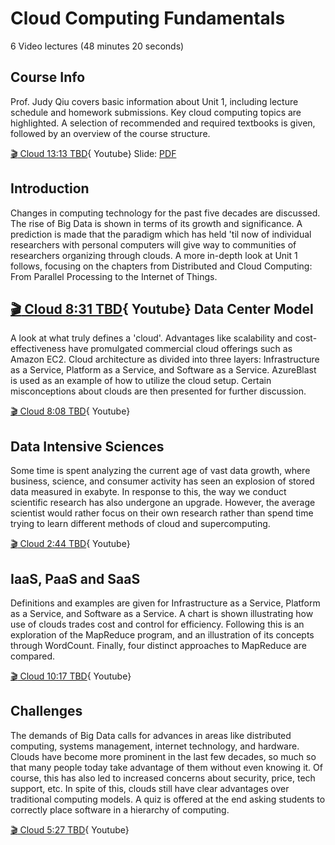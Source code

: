 Cloud Computing Fundamentals
============================

6 Video lectures (48 minutes 20 seconds)

Course Info
-----------

Prof. Judy Qiu covers basic information about Unit 1, including lecture
schedule and homework submissions. Key cloud computing topics are
highlighted. A selection of recommended and required textbooks is given,
followed by an overview of the course structure.

[:clapper: Cloud 13:13 TBD](https://www.youtube.com/watch?v=Kde5YVUwDTQ){
Youtube}
Slide:
[PDF](https://drive.google.com/open?id=0B88HKpainTSfYjU4QzdDSms0Nk0)

Introduction
------------

Changes in computing technology for the past five decades are discussed.
The rise of Big Data is shown in terms of its growth and significance. A
prediction is made that the paradigm which has held 'til now of
individual researchers with personal computers will give way to
communities of researchers organizing through clouds. A more in-depth
look at Unit 1 follows, focusing on the chapters from Distributed and
Cloud Computing: From Parallel Processing to the Internet of Things.

[:clapper: Cloud 8:31 TBD](https://www.youtube.com/watch?v=5lKj8_nqj9k){
Youtube}
Data Center Model
-----------------

A look at what truly defines a 'cloud'. Advantages like scalability and
cost-effectiveness have promulgated commercial cloud offerings such as
Amazon EC2. Cloud architecture as divided into three layers:
Infrastructure as a Service, Platform as a Service, and Software as a
Service. AzureBlast is used as an example of how to utilize the cloud
setup. Certain misconceptions about clouds are then presented for
further discussion.

[:clapper: Cloud 8:08 TBD](https://www.youtube.com/watch?v=6Hq_LuLB-RU){
Youtube}

Data Intensive Sciences
-----------------------

Some time is spent analyzing the current age of vast data growth, where
business, science, and consumer activity has seen an explosion of stored
data measured in exabyte. In response to this, the way we conduct
scientific research has also undergone an upgrade. However, the average
scientist would rather focus on their own research rather than spend
time trying to learn different methods of cloud and supercomputing.

[:clapper: Cloud 2:44 TBD](https://www.youtube.com/watch?v=Ptoj3BME_z4){
Youtube}

IaaS, PaaS and SaaS
-------------------

Definitions and examples are given for Infrastructure as a Service,
Platform as a Service, and Software as a Service. A chart is shown
illustrating how use of clouds trades cost and control for efficiency.
Following this is an exploration of the MapReduce program, and an
illustration of its concepts through WordCount. Finally, four distinct
approaches to MapReduce are compared.

[:clapper: Cloud 10:17 TBD](https://www.youtube.com/watch?v=_irz3v1gT-A){
Youtube}

Challenges
----------

The demands of Big Data calls for advances in areas like distributed
computing, systems management, internet technology, and hardware. Clouds
have become more prominent in the last few decades, so much so that many
people today take advantage of them without even knowing it. Of course,
this has also led to increased concerns about security, price, tech
support, etc. In spite of this, clouds still have clear advantages over
traditional computing models. A quiz is offered at the end asking
students to correctly place software in a hierarchy of computing.

[:clapper: Cloud 5:27 TBD](https://www.youtube.com/watch?v=VpDRGcBe4s8){
Youtube}
